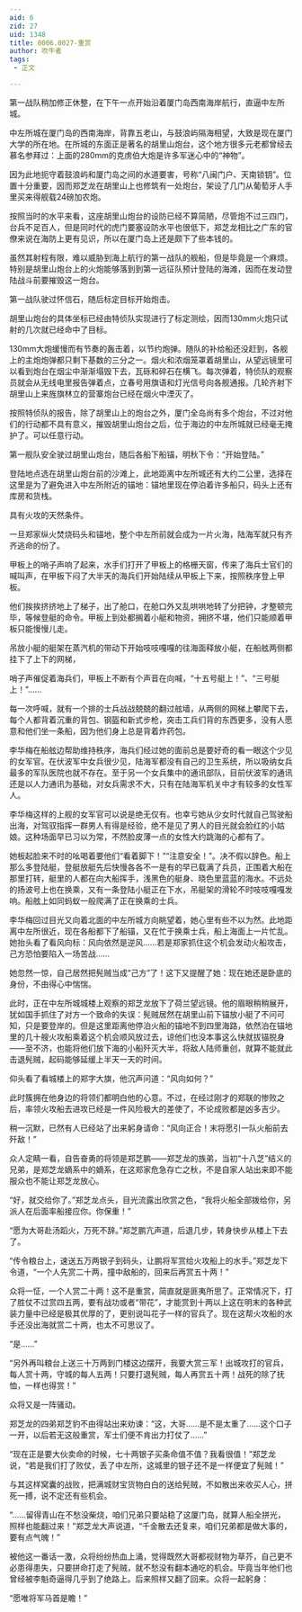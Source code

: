 ```yaml
---
aid: 6
zid: 27
uid: 1348
title: 0006.0027-重赏
author: 吹牛者
tags: 
 - 正文

---
```




  第一战队稍加修正休整，在下午一点开始沿着厦门岛西南海岸航行，直逼中左所城。

  中左所城在厦门岛的西南海岸，背靠五老山，与鼓浪屿隔海相望，大致是现在厦门大学的所在地。在所城的东面正是著名的胡里山炮台，这个地方很多元老都曾经去慕名参拜过：上面的280mm的克虏伯大炮是许多军迷心中的“神物”。

  因为此地扼守着鼓浪屿和厦门岛之间的水道要害，号称“八闽门户、天南锁钥”。位置十分重要，因而郑芝龙在胡里山上也修筑有一处炮台，架设了几门从葡萄牙人手里买来得舰载24磅加农炮。

  按照当时的水平来看，这座胡里山炮台的设防已经不算简陋，尽管炮不过三四门，台兵不足百人，但是同时代的虎门要塞设防水平也很低下，郑芝龙相比之广东的官僚来说在海防上更有见识，所以在厦门岛上还是颇下了些本钱的。

  虽然其射程有限，难以威胁到海上航行的第一战队的舰船，但是毕竟是一个麻烦。特别是胡里山炮台上的火炮能够落到到第一远征队预计登陆的海滩，因而在发动登陆战斗前要摧毁这一炮台。

  第一战队驶过怀信石，随后标定目标开始炮击。

  胡里山炮台的具体坐标已经由特侦队实现进行了标定测绘，因而130mm火炮只试射的几次就已经命中了目标。

  130mm大炮缓慢而有节奏的轰击着，以节约炮弹。随队的补给船还没赶到，各舰上的主炮炮弹都只剩下基数的三分之一。烟火和浓烟笼罩着胡里山，从望远镜里可以看到炮台在烟尘中渐渐塌毁下去，瓦砾和碎石在横飞。每次弹着，特侦队的观察员就会从无线电里报告弹着点，立春号用旗语和灯光信号向各舰通报。几轮齐射下胡里山上来旌旗林立的营寨炮台已经在烟火中湮灭了。

  按照特侦队的报告，除了胡里山上的炮台之外，厦门全岛尚有多个炮台，不过对他们的行动都不具有意义，摧毁胡里山炮台之后，位于海边的中左所城就已经毫无掩护了。可以任意行动。

  第一舰队安全驶过胡里山炮台，随后各船下船锚，明秋下令：“开始登陆。”

  登陆地点选在胡里山炮台前的沙滩上，此地距离中左所城还有大约二公里，选择在这里是为了避免进入中左所附近的锚地：锚地里现在停泊着许多船只，码头上还有库房和货栈。

  具有火攻的天然条件。

  一旦郑家纵火焚烧码头和锚地，整个中左所前就会成为一片火海，陆海军就只有齐齐逃命的份了。

  甲板上的哨子声响了起来，水手们打开了甲板上的格栅天窗，传来了海兵士官们的喊叫声，在甲板下闷了大半天的海兵们开始陆续从甲板上下来，按照秩序登上甲板。

  他们挨挨挤挤地上了梯子，出了舱口，在舱口外又乱哄哄地转了分把钟，才整顿完毕，等候登艇的命令。甲板上到处都搁着小艇和物资，拥挤不堪，他们只能顺着甲板只能慢慢儿走。

  吊放小艇的艇架在蒸汽机的带动下开始吱吱嘎嘎的往海面释放小艇，在船舷两侧都挂下了上下的网梯，

  哨子声催促着海兵们，甲板上不断有个声音在向喊，“十五号艇上！”、“三号艇上！”……

  每一次呼喊，就有一个排的士兵战战兢兢的翻过舷墙，从两侧的网梯上攀爬下去，每个人都背着沉重的背包、钢盔和新式步枪，突击工兵们背的东西更多，没有人愿意和他们坐一条船，因为他们身上总是背着炸药包。

  李华梅在船舷边帮助维持秩序，海兵们经过她的面前总是要好奇的看一眼这个少见的女军官。在伏波军中女兵很少见，陆海军都没有自己的卫生系统，所以吸纳女兵最多的军队医院也就不存在。至于另一个女兵集中的通讯部队，目前伏波军的通讯还是以人力通讯为基础，对女兵需求不大，只有在陆海军机关中才有较多的女性军人。

  李华梅这样的上舰的女军官可以说是绝无仅有。也幸亏她从少女时代就自己驾驶船出海，对驾驭指挥一群男人有得是经验，绝不是见了男人的目光就会脸红的小姑娘。这种场面早已习以为常，不然脸皮薄一点的女性大约跳海的心都有了。

  她板起脸来不时的吆喝着要他们“看着脚下！”“注意安全！”。决不假以辞色。船上那么多登陆艇，登艇放艇先后快慢各各不一是有的早已载满了兵员，正围着大船在那里打转，艇里的人都在向大船挥手，浅黑色的艇身、晓色里蓝蓝的海水。不远处的扬波号上也在换乘，又有一条登陆小艇正在下水，吊艇架的滑轮不时吱吱嘎嘎发响。船舷上如同蚂蚁一般爬满了正在换乘的士兵。

  李华梅回过目光又向着北面的中左所城方向眺望着，她心里有些不以为然。此地距离中左所很近，现在各船都下了船锚，又在忙于换乘士兵，船上海面上一片忙乱。她抬头看了看风向标：风向依然是逆风……若是郑家抓住这个机会发动火船攻击，己方恐怕要陷入一场苦战……

  她忽然一惊，自己居然把髡贼当成“己方”了！这下又提醒了她：现在她还是卧底的身份，不由得心中惴惴。

  此时，正在中左所城城楼上观察的郑芝龙放下了荷兰望远镜。他的眉眼稍稍展开，犹如国手抓住了对方一个致命的失误：髡贼居然在胡里山前下锚放小艇了不问可知，只是要登岸的。但是这里距离他停泊火船的锚地不到四里海路，依然泊在锚地里的几十艘火攻船乘着这个机会顺风放过去，谅他们也没本事这么快就拔锚脱身——至不济，也能将他们放下海的小船歼灭大半，将敌人陆师重创，就算不能就此击退髡贼，起码能够延缓上半天一天的时间。

  仰头看了看城楼上的郑字大旗，他沉声问道：“风向如何？”

  此时簇拥在他身边的将领们都明白他的心意。不过，在经过刚才的郑联的惨败之后，率领火攻船去进攻已经是一件风险极大的差使了，不论成败都是凶多吉少。

  稍一沉默，已然有人已经站了出来躬身请命：“风向正合！末将愿引一队火船前去歼敌！”

  众人定睛一看，自告奋勇的将领是郑芝鹏——郑芝龙的族弟，当初“十八芝”结义的兄弟，是郑芝龙嫡系中的嫡系，在这郑家危急存亡之秋，不是自家人站出来即不能服众也不能让郑芝龙放心。

  “好，就交给你了。”郑芝龙点头，目光流露出欣赏之色，“我将火船全部拨给你，另派人在后面率船接应你。你保重！”

  “愿为大哥赴汤蹈火，万死不辞。”郑芝鹏亢声道，后退几步，转身快步从楼上下去了。

  “传令粮台上，速送五万两银子到码头，让鹏将军赏给火攻船上的水手。”郑芝龙下令道，“一个人先赏二十两，撞中敌船的，回来后再赏五十两！”

  众将一怔，一个人赏二十两！这不是重赏，简直就是匪夷所思了。正常情况下，打了胜仗不过赏四五两，要有战功或者“带花”，才能赏到十两以上这在明末的各种武装力量中已经是极其优厚的了，更别说叫花子一样的官兵了。现在这帮火攻船的水手还没出海就赏二十两，也太不可思议了。

  “是……”

  “另外再叫粮台上送三十万两到门楼这边摆开，我要大赏三军！出城攻打的官兵，每人赏十两，守城的每人五两！只要打退髡贼，每人再赏五十两！战死的除了抚恤，一样也得赏！”

  众将又是一阵骚动。

  郑芝龙的四弟郑芝豹不由得站出来劝谏：“这，大哥……是不是太重了……这个口子一开，以后若无这般重赏，军士们便不肯出力打仗了……”

  “现在正是要大伙卖命的时候，七十两银子买条命值不值？我看很值！”郑芝龙说，“若是我们打了败仗，丢了中左所，这城里的银子还不是一样便宜了髡贼！”

  与其这样窝囊的战败，把满城财宝货物白白的送给髡贼，不如散出来收买人心，拼死一搏，说不定还有些机会。

  “……留得青山在不愁没柴烧，咱们兄弟只要站稳了这厦门岛，就算人船全拼光，照样也能翻过来！”郑芝龙大声说道，“千金散去还复来，咱们兄弟都是做大事的，要有点气魄！”

  被他这一番话一激，众将纷纷热血上涌，觉得既然大哥都视财物为草芥，自己更不必患得患失，只要拼命打走了髡贼，就不愁没有翻本通吃的机会。毕竟当年他们也曾经被李魁奇逼得几乎到了绝路上。后来照样又翻了回来。众将一起躬身：

  “愿唯将军马首是瞻！”


